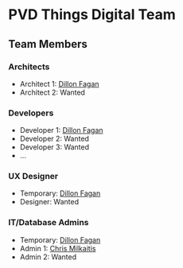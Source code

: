 # PVD Things Digital Team

## Team Members

### Architects 
- Architect 1: [Dillon Fagan](https://github.com/dillonfagan)
- Architect 2: Wanted

### Developers
- Developer 1: [Dillon Fagan](https://github.com/dillonfagan)
- Developer 2: Wanted
- Developer 3: Wanted
- ...

### UX Designer
- Temporary: [Dillon Fagan](https://github.com/dillonfagan)
- Designer: Wanted

### IT/Database Admins
- Temporary: [Dillon Fagan](https://github.com/dillonfagan)
- Admin 1: [Chris Milkaitis](https://github.com/cmilkaitis)
- Admin 2: Wanted
